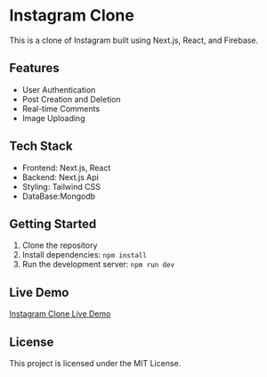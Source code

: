 # Instagram Clone

This is a clone of Instagram built using Next.js, React, and Firebase.

## Features

- User Authentication
- Post Creation and Deletion
- Real-time Comments
- Image Uploading

## Tech Stack

- Frontend: Next.js, React
- Backend: Next.js Api
- Styling: Tailwind CSS
- DataBase:Mongodb

## Getting Started

1. Clone the repository
2. Install dependencies: `npm install`
3. Run the development server: `npm run dev`

## Live Demo

[Instagram Clone Live Demo](https://instagram-clone-next-git-main-khadir-salims-projects.vercel.app/)



## License

This project is licensed under the MIT License.
